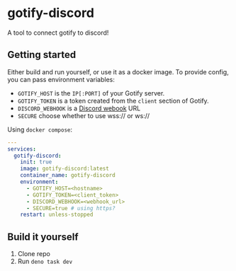 # gotify-discord

A tool to connect gotify to discord!

## Getting started

Either build and run yourself, or use it as a docker image. To provide config, you can pass environment variables:

- `GOTIFY_HOST` is the `IP[:PORT]` of your Gotify server.
- `GOTIFY_TOKEN` is a token created from the `client` section of Gotify.
- `DISCORD_WEBHOOK` is a [Discord webook](https://support.discord.com/hc/en-us/articles/228383668-Intro-to-Webhooks) URL
- `SECURE` choose whether to use wss:// or ws://

Using `docker compose`:

```yaml
---
services:
  gotify-discord:
    init: true
    image: gotify-discord:latest
    container_name: gotify-discord
    environment:
      - GOTIFY_HOST=<hostname>
      - GOTIFY_TOKEN=<client_token>
      - DISCORD_WEBHOOK=<webhook_url>
      - SECURE=true # using https?
    restart: unless-stopped
```

## Build it yourself

1. Clone repo
2. Run `deno task dev`
